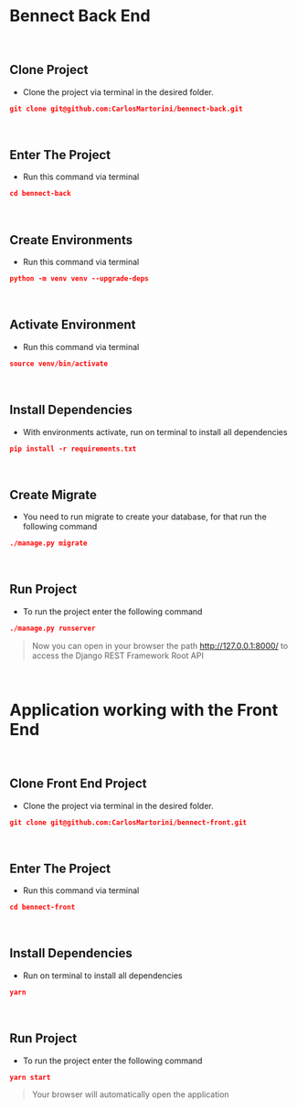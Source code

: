 # Bennect Back End

<br>

## Clone Project
- Clone the project via terminal in the desired folder.
```json
git clone git@github.com:CarlosMartorini/bennect-back.git
```

<br>

## Enter The Project
- Run this command via terminal
```json
cd bennect-back
```

<br>

## Create Environments
- Run this command via terminal
```json
python -m venv venv --upgrade-deps
```

<br>

## Activate Environment
- Run this command via terminal
```json
source venv/bin/activate
```

<br>

## Install Dependencies
- With environments activate, run on terminal to install all dependencies
```json
pip install -r requirements.txt
```

<br>

## Create Migrate
- You need to run migrate to create your database, for that run the following command
```json
./manage.py migrate
```

<br>

## Run Project
- To run the project enter the following command
```json
./manage.py runserver
```
> Now you can open in your browser the path http://127.0.0.1:8000/ to access the Django REST Framework Root API

<br>

# Application working with the Front End

<br>

## Clone Front End Project
- Clone the project via terminal in the desired folder.
```json
git clone git@github.com:CarlosMartorini/bennect-front.git
```

<br>


## Enter The Project
- Run this command via terminal
```json
cd bennect-front
```

<br>


## Install Dependencies
- Run on terminal to install all dependencies
```json
yarn
```
<br>


## Run Project
- To run the project enter the following command
```json
yarn start
```
> Your browser will automatically open the application

<br>

